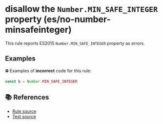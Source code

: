 # disallow the `Number.MIN_SAFE_INTEGER` property (es/no-number-minsafeinteger)

This rule reports ES2015 `Number.MIN_SAFE_INTEGER` property as errors.

## Examples

⛔ Examples of **incorrect** code for this rule:

```js
const b = Number.MIN_SAFE_INTEGER
```

## 📚 References

- [Rule source](https://github.com/mysticatea/eslint-plugin-es/blob/v1.2.0/lib/rules/no-number-minsafeinteger.js)
- [Test source](https://github.com/mysticatea/eslint-plugin-es/blob/v1.2.0/tests/lib/rules/no-number-minsafeinteger.js)

